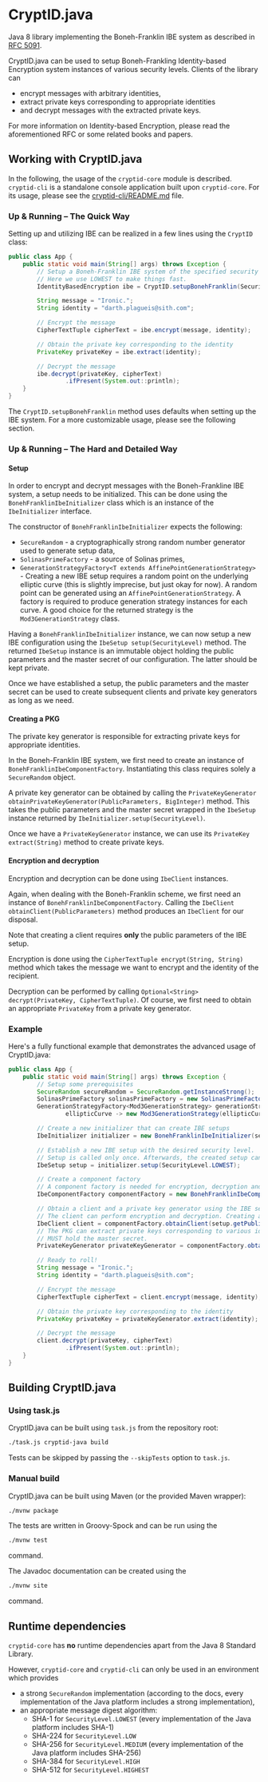 # CryptID.java

Java 8 library implementing the Boneh-Franklin IBE system as described in [RFC 5091](https://tools.ietf.org/html/rfc5091).

CryptID.java can be used to setup Boneh-Frankling Identity-based Encryption system instances of various security levels. Clients of the library can

  * encrypt messages with arbitrary identities,
  * extract private keys corresponding to appropriate identities
  * and decrypt messages with the extracted private keys.

For more information on Identity-based Encryption, please read the aforementioned RFC or some related books and papers.

## Working with CryptID.java

In the following, the usage of the `cryptid-core` module is described. `cryptid-cli` is a standalone console application built upon `cryptid-core`. For its usage, please see the [cryptid-cli/README.md](cryptid-cli/README.md) file.

### Up & Running – The Quick Way

Setting up and utilizing IBE can be realized in a few lines using the `CryptID` class:

~~~~Java
public class App {
    public static void main(String[] args) throws Exception {
        // Setup a Boneh-Franklin IBE system of the specified security level.
        // Here we use LOWEST to make things fast.
        IdentityBasedEncryption ibe = CryptID.setupBonehFranklin(SecurityLevel.LOWEST);

        String message = "Ironic.";
        String identity = "darth.plagueis@sith.com";

        // Encrypt the message
        CipherTextTuple cipherText = ibe.encrypt(message, identity);

        // Obtain the private key corresponding to the identity
        PrivateKey privateKey = ibe.extract(identity);

        // Decrypt the message
        ibe.decrypt(privateKey, cipherText)
                .ifPresent(System.out::println);
    }
}
~~~~

The `CryptID.setupBonehFranklin` method uses defaults when setting up the IBE system. For a more customizable usage, please see the following section.

### Up & Running – The Hard and Detailed Way

#### Setup

In order to encrypt and decrypt messages with the Boneh-Frankline IBE system, a setup needs to be initialized. This can be done using the `BonehFranklinIbeInitializer` class which is an instance of the `IbeInitializer` interface.

The constructor of `BonehFranklinIbeInitializer` expects the following:

  * `SecureRandom` - a cryptographically strong random number generator used to generate setup data,
  * `SolinasPrimeFactory` - a source of Solinas primes,
  * `GenerationStrategyFactory<T extends AffinePointGenerationStrategy>` - Creating a new IBE setup requires a random point on the underlying elliptic curve (this is slightly imprecise, but just okay for now). A random point can be generated using an `AffinePointGenerationStrategy`. A factory is required to produce generation strategy instances for each curve. A good choice for the returned strategy is the `Mod3GenerationStrategy` class. 

Having a `BonehFranklinIbeInitializer` instance, we can now setup a new IBE configuration using the `IbeSetup setup(SecurityLevel)` method. The returned `IbeSetup` instance is an immutable object holding the public parameters and the master secret of our configuration. The latter should be kept private.

Once we have established a setup, the public parameters and the master secret can be used to create subsequent clients and private key generators as long as we need.

#### Creating a PKG

The private key generator is responsible for extracting private keys for appropriate identities. 

In the Boneh-Franklin IBE system, we first need to create an instance of `BonehFranklinIbeComponentFactory`. Instantiating this class requires solely a `SecureRandom` object.

A private key generator can be obtained by calling the `PrivateKeyGenerator obtainPrivateKeyGenerator(PublicParameters, BigInteger)` method. This takes the public parameters and the master secret wrapped in the `IbeSetup` instance returned by `IbeInitializer.setup(SecurityLevel)`.

Once we have a `PrivateKeyGenerator` instance, we can use its `PrivateKey extract(String)` method to create private keys.

#### Encryption and decryption

Encryption and decryption can be done using `IbeClient` instances. 

Again, when dealing with the Boneh-Franklin scheme, we first need an instance of `BonehFranklinIbeComponentFactory`. Calling the `IbeClient obtainClient(PublicParameters)` method produces an `IbeClient` for our disposal.

Note that creating a client requires **only** the public parameters of the IBE setup.

Encryption is done using the `CipherTextTuple encrypt(String, String)` method which takes the message we want to encrypt and the identity of the recipient.

Decryption can be performed by calling `Optional<String> decrypt(PrivateKey, CipherTextTuple)`. Of course, we first need to obtain an appropriate `PrivateKey` from a private key generator.


### Example

Here's a fully functional example that demonstrates the advanced usage of CryptID.java:

~~~~Java
public class App {
    public static void main(String[] args) throws Exception {
        // Setup some prerequisites
        SecureRandom secureRandom = SecureRandom.getInstanceStrong();
        SolinasPrimeFactory solinasPrimeFactory = new SolinasPrimeFactory(secureRandom);
        GenerationStrategyFactory<Mod3GenerationStrategy> generationStrategyFactory =
                ellipticCurve -> new Mod3GenerationStrategy(ellipticCurve, secureRandom);

        // Create a new initializer that can create IBE setups
        IbeInitializer initializer = new BonehFranklinIbeInitializer(secureRandom, solinasPrimeFactory, generationStrategyFactory);

        // Establish a new IBE setup with the desired security level.
        // Setup is called only once. Afterwards, the created setup can be used for subsequent actions.
        IbeSetup setup = initializer.setup(SecurityLevel.LOWEST);

        // Create a component factory
        // A component factory is needed for encryption, decryption and private key extraction.
        IbeComponentFactory componentFactory = new BonehFranklinIbeComponentFactoryImpl(secureRandom);

        // Obtain a client and a private key generator using the IBE setup
        // The client can perform encryption and decryption. Creating a client only requires the public parameters.
        IbeClient client = componentFactory.obtainClient(setup.getPublicParameters());
        // The PKG can extract private keys corresponding to various identities. In order to create a PKG, you
        // MUST hold the master secret.
        PrivateKeyGenerator privateKeyGenerator = componentFactory.obtainPrivateKeyGenerator(setup.getPublicParameters(), setup.getMasterSecret());

        // Ready to roll!
        String message = "Ironic.";
        String identity = "darth.plagueis@sith.com";

        // Encrypt the message
        CipherTextTuple cipherText = client.encrypt(message, identity);

        // Obtain the private key corresponding to the identity
        PrivateKey privateKey = privateKeyGenerator.extract(identity);

        // Decrypt the message
        client.decrypt(privateKey, cipherText)
                .ifPresent(System.out::println);
    }
}
~~~~

## Building CryptID.java

### Using task.js

CryptID.java can be built using `task.js` from the repository root:

~~~~bash
./task.js cryptid-java build
~~~~

Tests can be skipped by passing the `--skipTests` option to `task.js`.

### Manual build

CryptID.java can be built using Maven (or the provided Maven wrapper):

~~~~bash
./mvnw package
~~~~

The tests are written in Groovy-Spock and can be run using the

~~~~bash
./mvnw test
~~~~

command.

The Javadoc documentation can be created using the

~~~~bash
./mvnw site
~~~~

command.

## Runtime dependencies

`cryptid-core` has **no** runtime dependencies apart from the Java 8 Standard Library.

However, `cryptid-core` and `cryptid-cli` can only be used in an environment which provides

  * a strong `SecureRandom` implementation (according to the docs, every implementation of the Java platform includes a strong implementation),
  * an appropriate message digest algorithm:
    * SHA-1 for `SecurityLevel.LOWEST` (every implementation of the Java platform includes SHA-1)
    * SHA-224 for `SecurityLevel.LOW`
    * SHA-256 for `SecurityLevel.MEDIUM` (every implementation of the Java platform includes SHA-256)
    * SHA-384 for `SecurityLevel.HIGH`
    * SHA-512 for `SecurityLevel.HIGHEST`
